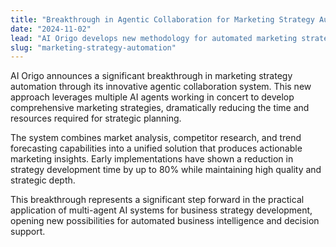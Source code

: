 ```yaml
---
title: "Breakthrough in Agentic Collaboration for Marketing Strategy Automation"
date: "2024-11-02"
lead: "AI Origo develops new methodology for automated marketing strategy development using multi-agent AI systems."
slug: "marketing-strategy-automation"
---
```

AI Origo announces a significant breakthrough in marketing strategy automation through its innovative agentic collaboration system. This new approach leverages multiple AI agents working in concert to develop comprehensive marketing strategies, dramatically reducing the time and resources required for strategic planning.

The system combines market analysis, competitor research, and trend forecasting capabilities into a unified solution that produces actionable marketing insights. Early implementations have shown a reduction in strategy development time by up to 80% while maintaining high quality and strategic depth.

This breakthrough represents a significant step forward in the practical application of multi-agent AI systems for business strategy development, opening new possibilities for automated business intelligence and decision support.
